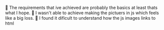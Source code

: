 🎯 The requirements that ive achieved are probably the basics at least thats what I hope.
🎯 I wasn't able to achieve making the pictuers in js which feels like a big loss.
🎯 I found it dificult to understand how the js images links to html
